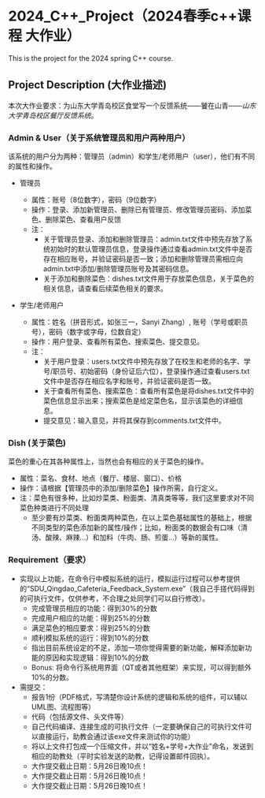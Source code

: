 # 2024_C++_Project（2024春季c++课程 大作业）
This is the project for the 2024 spring C++ course.

## Project Description (大作业描述)
本次大作业要求：为山东大学青岛校区食堂写一个反馈系统——饕在山青——*山东大学青岛校区餐厅反馈系统*。

### Admin & User（关于系统管理员和用户两种用户）
该系统的用户分为两种：管理员（admin）和学生/老师用户（user），他们有不同的属性和操作。
- 管理员
    - 属性：账号（8位数字），密码（9位数字）
    - 操作：登录、添加新管理员、删除已有管理员、修改管理员密码、添加菜色、删除菜色、查看用户反馈
    - 注：
        - 关于管理员登录、添加和删除管理员：admin.txt文件中预先存放了系统初始时的默认管理员信息，登录操作通过查看admin.txt文件中是否存在相应账号，并验证密码是否一致；添加和删除管理员需相应向admin.txt中添加/删除管理员账号及其密码信息。
        - 关于添加和删除菜色：dishes.txt文件用于存放菜色信息，关于菜色的相关信息，请查看后续菜色相关的要求。

- 学生/老师用户
    - 属性：姓名（拼音形式，如张三一，Sanyi Zhang）, 账号（学号或职员号），密码（数字或字母，位数自定）
    - 操作：用户登录、查看所有菜色、搜索菜色、提交意见。
    - 注：
        - 关于用户登录：users.txt文件中预先存放了在校生和老师的名字、学号/职员号、初始密码（身份证后六位），登录操作通过查看users.txt文件中是否存在相应名字和账号，并验证密码是否一致。
        - 关于查看所有菜色、搜索菜色：查看所有菜色是将dishes.txt文件中的菜色信息显示出来；搜索菜色是给定菜色名，显示该菜色的详细信息。
        - 提交意见：输入意见，并将其保存到comments.txt文件中。

### Dish (关于菜色)
菜色的重心在其各种属性上，当然也会有相应的关于菜色的操作。
- 属性：菜名、食材、地点（餐厅、楼层、窗口）、价格
- 操作：请根据【管理员中的添加/删除菜色】操作所需，自行定义。
- 注：菜色有很多种，比如炒菜类、粉面类、清真类等等，我们这里要求对不同菜色种类进行不同处理
    - 至少要有炒菜类、粉面类两种菜色，在以上菜色基础属性的基础上，根据不同类型的菜色添加新的属性/操作；比如，粉面类的数据会有口味（清汤、酸辣、麻辣...）和加料（牛肉、肠、煎蛋...）等新的属性。

### Requirement（要求）
- 实现以上功能，在命令行中模拟系统的运行，模拟运行过程可以参考提供的“SDU_Qingdao_Cafeteria_Feedback_System.exe”（我自己手搓代码得到的可执行文件，仅供参考，不合理之处同学们可以自行修改）。
    - 完成管理员相应的功能：得到30%的分数
    - 完成用户相应的功能：得到25%的分数
    - 满足菜色的相应要求：得到25%的分数
    - 顺利模拟系统的运行：得到10%的分数
    - 指出目前系统设定的不足，添加一项你觉得需要的新功能，解释添加新功能的原因和实现逻辑：得到10%的分数
    - Bonus: 将命令行系统用界面（QT或者其他框架）来实现，可以得到额外10%的分数。
- 需提交：
    - 报告1份（PDF格式，写清楚你设计系统的逻辑和系统的组件，可以辅以UML图、流程图等）
    - 代码（包括源文件、头文件等）
    - 自己代码编译、连接生成的可执行文件（一定要确保自己的可执行文件可以直接运行，助教会通过该exe文件来测试你的功能）
    - 将以上文件打包成一个压缩文件，并以“姓名+学号+大作业”命名，发送到相应的助教处（平时实验发送的助教，记得设置邮件回执）。
    - 大作提交截止日期：5月26日晚10点！
    - 大作提交截止日期：5月26日晚10点！
    - 大作提交截止日期：5月26日晚10点！
